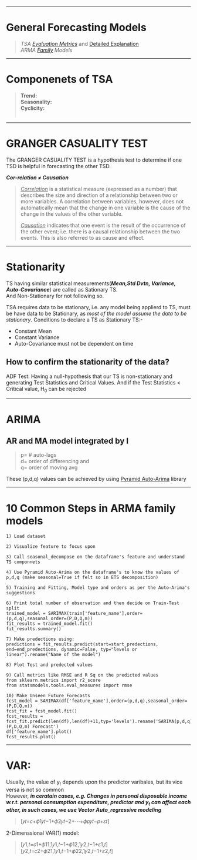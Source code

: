 ___
# General Forecasting Models
> *TSA [Evaluation Metrics](juspreet51/templates/blob/master/tsa/jose/TSA_Evaluation_Metrics.ipynb)* and [Detailed Explanation](https://medium.com/@joydeepubuntu/common-metrics-for-time-series-analysis-f3ca4b29fe42) <br>
> *ARMA [Family](https://github.com/juspreet51/templates/tree/master/TSA_Jose/08_General%20Forecasting%20Models) Models* <br>
____

# Componenets of TSA
> **Trend:**<br>
> **Seasonality:** <br>
> **Cyclicity:** <br>
> <br>
___

# GRANGER CASUALITY TEST
The GRANGER CASUALITY TEST is a hypothesis test to determine if one TSD is helpful in forecasting the other TSD.

***Cor-relation ≠ Causation***

> <ins>*Correlation*</ins> is a statistical measure (expressed as a number) that describes the size and direction of a relationship between two or more variables. A correlation between variables, however, does not automatically mean that the change in one variable is the cause of the change in the values of the other variable.
>
> <ins>*Causation*</ins> indicates that one event is the result of the occurrence of the other event; i.e. there is a causal relationship between the two events. This is also referred to as cause and effect.
___
# Stationarity
TS having similar statistical measurements(***Mean,Std Dvtn, Variance, Auto-Covariance***) are called as Sationary TS. <br>
And Non-Stationary for not following so.

TSA requires data to be stationary, i.e. any model being applierd to TS, must be have data to be Stationary, as *most of the model assume the data to be stationary*.
Conditions to declare a TS as Stationary TS:-
- Constant Mean <br>
- Constant Variance <br>
- Auto-Covariance must not be dependent on time  <br>

## How to confirm the stationarity of the data?
ADF Test: Having a null-hypothesis that our TS is non-stationary and generating Test Statistics and Critical Values. And if the Test Statistics < Critical value, H<sub>0</sub> can be rejected
___

# ARIMA
## AR and MA model integrated by I
> p= # auto-lags <br>
> d= order of differencing and <br>
> q= order of moving avg

These (p,d,q) values can be achieved by using [Pyramid Auto-Arima](https://github.com/juspreet51/templates/blob/master/TSA_Jose/08_General%20Forecasting%20Models/64_ARIMA.ipynb) library

___
# 10 Common Steps in ARMA family models
```
1) Load dataset

2) Visualize feature to focus upon

3) Call seasonal_decompose on the dataframe's feature and understand TS componnets

4) Use Pyramid Auto-Arima on the dataframe's to know the values of p,d,q (make seasonal=True if felt so in ETS decomposition)

5) Training and Fitting, Model type and orders as per the Auto-Arima's suggestions

6) Print total number of observation and then decide on Train-Test split
trained_model = SARIMAX(train['feature_name'],order=(p,d,q),seasonal_order=(P,D,Q,m))
fit_results = trained_model.fit()
fit_results.summary()

7) Make predections using:
predictions = fit_results.predict(start=start_predections, end=end_predections, dynamic=False, typ="levels or linear").rename("Name of the model")

8) Plot Test and predected values

9) Call metrics like RMSE and R Sq on the predicted values
from sklearn.metrics import r2_score
from statsmodels.tools.eval_measures import rmse

10) Make Unseen Future Forecasts
fcst_model = SARIMAX(df['feature_name'],order=(p,d,q),seasonal_order=(P,D,Q,m))
fcst_fit = fcst_model.fit()
fcst_results = fcst_fit.predict(len(df),len(df)+11,typ='levels').rename('SARIMA(p,d,q)(P,D,Q,m) Forecast')
df['feature_name'].plot()
fcst_results.plot()
```
___
# VAR: 
Usually, the value of y<sub>t</sub> depends upon the predictor varibales, but its vice versa is not so common <br>
However, ___in ceratain cases, e.g. Changes in personal disposable income w.r.t. personal consumption expenditure, predictor and y<sub>t</sub> can affect each other, in such cases, we use Vector Auto_regressive modeling___
> \[𝑦𝑡=𝑐+𝜙1𝑦𝑡−1+𝜙2𝑦𝑡−2+⋯+𝜙𝑝𝑦𝑡−𝑝+𝜀𝑡\]

2-Dimenssional VAR(1) model:
> \[𝑦1,𝑡=𝑐1+𝜙11,1𝑦1,𝑡−1+𝜙12,1𝑦2,𝑡−1+𝜀1,𝑡\] <br>
> \[𝑦2,𝑡=𝑐2+𝜙21,1𝑦1,𝑡−1+𝜙22,1𝑦2,𝑡−1+𝜀2,𝑡\] <br>

